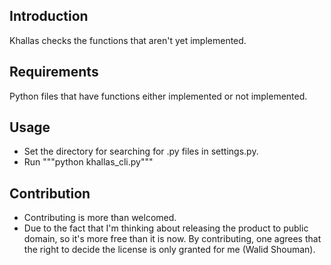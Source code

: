 ## Introduction

Khallas checks the functions that aren't yet implemented.  

## Requirements
Python files that have functions either implemented or not implemented.  

## Usage
- Set the directory for searching for .py files in settings.py.
- Run """python khallas_cli.py"""

## Contribution
- Contributing is more than welcomed.
- Due to the fact that I'm thinking about releasing the product to public domain, so it's more free than it is now. By contributing, one agrees that the right to decide the license is only granted for me (Walid Shouman).